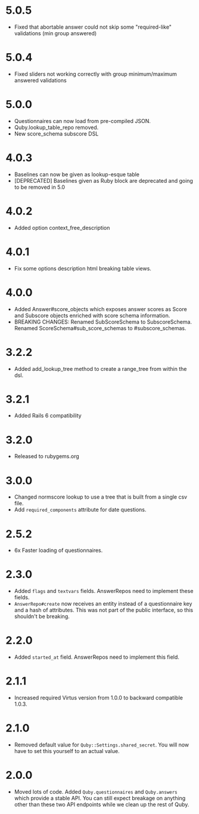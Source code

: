 # 5.0.5

* Fixed that abortable answer could not skip some "required-like" validations (min group answered)

# 5.0.4

* Fixed sliders not working correctly with group minimum/maximum answered validations 

# 5.0.0

* Questionnaires can now load from pre-compiled JSON.
* Quby.lookup_table_repo removed.
* New score_schema subscore DSL

# 4.0.3

* Baselines can now be given as lookup-esque table
* [DEPRECATED] Baselines given as Ruby block are deprecated and going to be removed in 5.0

# 4.0.2

* Added option context_free_description

# 4.0.1

* Fix some options description html breaking table views.

# 4.0.0

* Added Answer#score_objects which exposes answer scores as Score and Subscore objects enriched with score schema information.
* BREAKING CHANGES: Renamed SubScoreSchema to SubscoreSchema. Renamed ScoreSchema#sub_score_schemas to #subscore_schemas.

# 3.2.2

* Added add_lookup_tree method to create a range_tree from within the dsl.

# 3.2.1

* Added Rails 6 compatibility

# 3.2.0

* Released to rubygems.org

# 3.0.0

* Changed normscore lookup to use a tree that is built from a single csv file.
* Add `required_components` attribute for date questions.

# 2.5.2

* 6x Faster loading of questionnaires.

# 2.3.0

* Added `flags` and `textvars` fields. AnswerRepos need to implement these fields.
* `AnswerRepo#create` now receives an entity instead of a questionnaire key and
  a hash of attributes. This was not part of the public interface, so this
  shouldn't be breaking.

# 2.2.0

* Added `started_at` field. AnswerRepos need to implement this field.

# 2.1.1

* Increased required Virtus version from 1.0.0 to backward compatible 1.0.3.

# 2.1.0

* Removed default value for `Quby::Settings.shared_secret`. You will now have
  to set this yourself to an actual value.

# 2.0.0

* Moved lots of code. Added `Quby.questionnaires` and `Quby.answers` which
  provide a stable API. You can still expect breakage on anything other than
  these two API endpoints while we clean up the rest of Quby.

